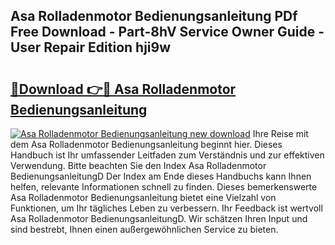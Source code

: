 ## Asa Rolladenmotor Bedienungsanleitung PDf Free Download - Part-8hV Service Owner Guide - User Repair Edition hji9w

# <h2><a href="http://df68du.blite.top/?on=Asa+Rolladenmotor+Bedienungsanleitung">🔗Download 👉🔴 Asa Rolladenmotor Bedienungsanleitung</a></h2>

[![Asa Rolladenmotor Bedienungsanleitung new download](https://i.imgur.com/lujVjoI.png)](http://df68du.blite.top/?on=Asa+Rolladenmotor+Bedienungsanleitung)
Ihre Reise mit dem Asa Rolladenmotor Bedienungsanleitung beginnt hier. Dieses Handbuch ist Ihr umfassender Leitfaden zum Verständnis und zur effektiven Verwendung. Bitte beachten Sie den Index Asa Rolladenmotor BedienungsanleitungD Der Index am Ende dieses Handbuchs kann Ihnen helfen, relevante Informationen schnell zu finden. Dieses bemerkenswerte Asa Rolladenmotor Bedienungsanleitung bietet eine Vielzahl von Funktionen, um Ihr tägliches Leben zu verbessern. Ihr Feedback ist wertvoll Asa Rolladenmotor BedienungsanleitungD. Wir schätzen Ihren Input und sind bestrebt, Ihnen einen außergewöhnlichen Service zu bieten.
